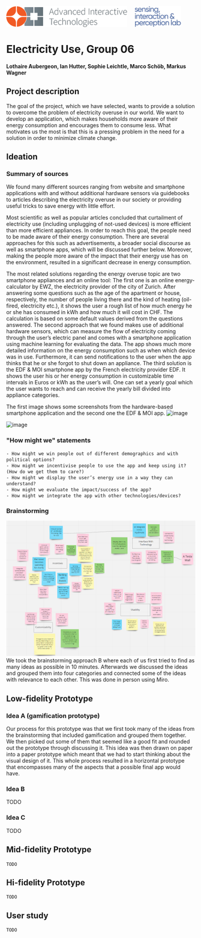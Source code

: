 <p align="left" width="100%">
  <img height="56" src="img/logo-ait.png"> &nbsp; &nbsp;
  <img height="56" src="img/eth-sip-3l.png">     
</p>

# Electricity Use, Group 06
#### Lothaire Aubergeon, Ian Hutter, Sophie Leichtle, Marco Schöb, Markus Wagner

## Project description

The goal of the project, which we have selected, wants to provide a solution to overcome the problem of electricity overuse in our world. We want to develop an application, which makes households more aware of their energy consumption and encourages them to consume less. 
What motivates us the most is that this is a pressing problem in the need for a solution in order to minimize climate change.

## Ideation
### Summary of sources
We found many different sources ranging from website and smartphone applications with and without additional hardware sensors via guidebooks to articles describing the electricity overuse in our society or providing useful tricks to save energy with little effort. 

Most scientific as well as popular articles concluded that curtailment of electricity use (including unplugging of not-used devices) is more efficient than more efficient appliances. In order to reach this goal, the people need to be made aware of their energy consumption. There are several approaches for this such as advertisements, a broader social discourse as well as smartphone apps, which will be discussed further below. Moreover, making the people more aware of the impact that their energy use has on the environment, resulted in a significant decrease in energy consumption. 

The most related solutions regarding the energy overuse topic are two smartphone appliances and an online tool:
The first one is an online energy-calculator by EWZ, the electricity provider of the city of Zurich. After answering some questions such as the age of the apartment or house, respectively, the number of people living there and the kind of heating (oil-fired, electricity etc.), it shows the user a rough list of how much energy he or she has consumed in kWh and how much it will cost in CHF. The calculation is based on some default values derived from the questions answered.
The second approach that we found makes use of additional hardware sensors, which can measure the flow of electricity coming through the user’s electric panel and comes with a smartphone application using machine learning for evaluating the data. The app shows much more detailed information on the energy consumption such as when which device was in use. Furthermore, it can send notifications to the user when the app thinks that he or she forgot to shut down an appliance.
The third solution is the EDF & MOI smartphone app by the French electricity provider EDF. It shows the user his or her energy consumption in customizable time intervals in Euros or kWh as the user’s will. One can set a yearly goal which the user wants to reach and can receive the yearly bill divided into appliance categories.

The first image shows some screenshots from the hardware-based smartphone application and the second one the EDF & MOI app.
![image](https://user-images.githubusercontent.com/48530434/135847078-db45b079-d960-4788-985b-3fd5daaf589b.png)

![image](https://user-images.githubusercontent.com/48530434/135846768-c0a411cb-b165-4da5-b21b-d63d60d9256f.png)


    
### "How might we" statements
    - How might we win people out of different demographics and with political options?
    - How might we incentivise people to use the app and keep using it? (How do we get them to care?)
    - How might we display the user’s energy use in a way they can understand?
    - How might we evaluate the impact/success of the app?
    - How might we integrate the app with other technologies/devices?

### Brainstorming
![Image of affinity diagram](https://github.com/eth-ait/hci-project-hci21-group-06/blob/2021/Deliverables/DeskResearch/brainstorming_30th.png)
We took the brainstorming approach B where each of us first tried to find as many ideas as possible in 10 minutes. Afterwards we discussed the ideas and grouped them into
four categories and connected some of the ideas with relevance to each other. This was done in person using Miro.

## Low-fidelity Prototype
### Idea A (gamification prototype)

Our process for this prototype was that we first took many of the ideas from the brainstorming that included gamification and grouped them together. We then picked out some of them that seemed like a good fit and rounded out the prototype through discussing it. This idea was then drawn on paper into a paper prototype which meant that we had to start thinking about the visual design of it. This whole process resulted in a horizontal prototype that encompasses many of the aspects that a possible final app would have.

### Idea B

TODO

### Idea C
    
TODO

## Mid-fidelity Prototype

    TODO

## Hi-fidelity Prototype

    TODO
    
## User study

    TODO
